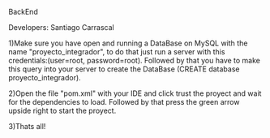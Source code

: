 BackEnd

Developers: Santiago Carrascal

1)Make sure you have open and running a DataBase on MySQL with the name "proyecto_integrador", to do that just run a server with this credentials:(user=root, password=root). Followed by that you have to make this query into your server to create the DataBase (CREATE database proyecto_integrador).

2)Open the file "pom.xml" with your IDE and click trust the proyect and wait for the dependencies to load. Followed by that press the green arrow upside right to start the proyect.

3)Thats all!